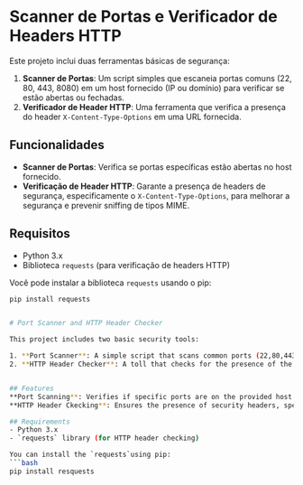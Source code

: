 # Scanner de Portas e Verificador de Headers HTTP

Este projeto inclui duas ferramentas básicas de segurança:

1. **Scanner de Portas**: Um script simples que escaneia portas comuns (22, 80, 443, 8080) em um host fornecido (IP ou domínio) para verificar se estão abertas ou fechadas.
2. **Verificador de Header HTTP**: Uma ferramenta que verifica a presença do header `X-Content-Type-Options` em uma URL fornecida.

## Funcionalidades
- **Scanner de Portas**: Verifica se portas específicas estão abertas no host fornecido.
- **Verificação de Header HTTP**: Garante a presença de headers de segurança, especificamente o `X-Content-Type-Options`, para melhorar a segurança e prevenir sniffing de tipos MIME.

## Requisitos
- Python 3.x
- Biblioteca `requests` (para verificação de headers HTTP)

Você pode instalar a biblioteca `requests` usando o pip:
```bash
pip install requests


# Port Scanner and HTTP Header Checker

This project includes two basic security tools:

1. **Port Scanner**: A simple script that scans common ports (22,80,443, 8080) on a given host (IP or domain) to check if they are open or closed.
2. **HTTP Header Checker**: A toll that checks for the presence of the `X-Contetn-Type-Options` HTTP header on a given URL.


## Features
**Port Scanning**: Verifies if specific ports are on the provided host.
**HTTP Header Ckecking**: Ensures the presence of security headers, specifically `X-Content-Type-Options` to improve security by preventing MIME type sniffing.

## Requirements
- Python 3.x
- `requests` library (for HTTP header checking)

You can install the `requests`using pip:
```bash
pip install resquests



